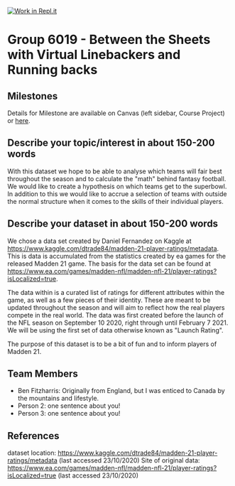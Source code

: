 [![Work in Repl.it](https://classroom.github.com/assets/work-in-replit-14baed9a392b3a25080506f3b7b6d57f295ec2978f6f33ec97e36a161684cbe9.svg)](https://classroom.github.com/online_ide?assignment_repo_id=312365&assignment_repo_type=GroupAssignmentRepo)
# Group 6019 - Between the Sheets with Virtual Linebackers and Running backs


## Milestones

Details for Milestone are available on Canvas (left sidebar, Course Project) or [here](https://firas.moosvi.com/courses/data301/project/milestone01.html).

## Describe your topic/interest in about 150-200 words

With this dataset we hope to be able to analyse which teams will fair best throughout the season and to calculate the "math" behind fantasy football. We would like to create a hypothesis on which teams get to the superbowl. In addition to this we would like to accrue a selection of teams with outside the normal structure when it comes to the skills of their individual players.


## Describe your dataset in about 150-200 words

We chose a data set created by Daniel Fernandez on Kaggle at https://www.kaggle.com/dtrade84/madden-21-player-ratings/metadata. This is data is accumulated from the statistics created by ea games for the released Madden 21 game. The basis for the data set can be found at https://www.ea.com/games/madden-nfl/madden-nfl-21/player-ratings?isLocalized=true. 

The data within is a curated list of ratings for different attributes within the game, as well as a few pieces of their identity. These are meant to be updated throughout the season and will aim to reflect how the real players compete in the real world. The data was first created before the launch of the NFL season on September 10 2020, right through until February 7 2021. We will be using the first set of data otherwise known as "Launch Rating". 

The purpose of this dataset is to be a bit of fun and to inform players of Madden 21.


## Team Members

- Ben Fitzharris: Originally from England, but I was enticed to Canada by the mountains and lifestyle.
- Person 2: one sentence about you!
- Person 3: one sentence about you!

## References

dataset location: https://www.kaggle.com/dtrade84/madden-21-player-ratings/metadata (last accessed 23/10/2020)
Site of original data: https://www.ea.com/games/madden-nfl/madden-nfl-21/player-ratings?isLocalized=true (last accessed 23/10/2020)

